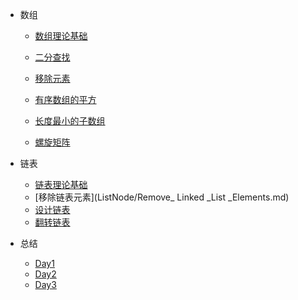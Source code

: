 <!-- Docsify/_sidebar.md -->

* 数组
  * [数组理论基础](array/Definition.md)
  
  * [二分查找](array/Binary-Search.md)
  * [移除元素](array/RemoveElement.md)
  * [有序数组的平方](array/Square_Of_a_sorted_array.md)
  * [长度最小的子数组](array/Minimum_Size_Subarray_Sum.md)
  * [螺旋矩阵](array/SpiralMatrix.md)
* 链表
  * [链表理论基础](ListNode/链表理论基础.md)
  * [移除链表元素](ListNode/Remove_ Linked _List _Elements.md)
  * [设计链表](ListNode/design_ListNode.md)
  * [翻转链表](ListNode/Reverse_LinkedList.md)

* 总结
  * [Day1](summary/Day1.md)
  * [Day2](summary/Day2.md)
  * [Day3](summary/Day3.md)

